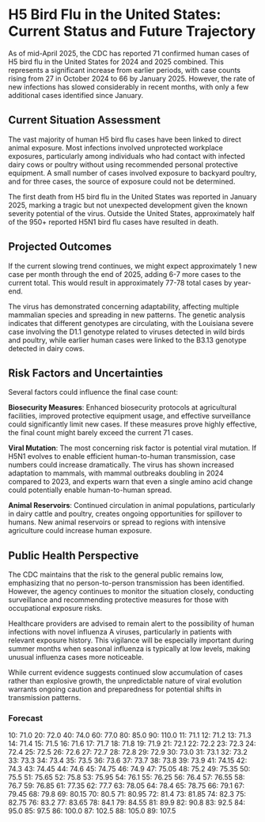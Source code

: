 # H5 Bird Flu in the United States: Current Status and Future Trajectory

As of mid-April 2025, the CDC has reported 71 confirmed human cases of H5 bird flu in the United States for 2024 and 2025 combined. This represents a significant increase from earlier periods, with case counts rising from 27 in October 2024 to 66 by January 2025. However, the rate of new infections has slowed considerably in recent months, with only a few additional cases identified since January.

## Current Situation Assessment

The vast majority of human H5 bird flu cases have been linked to direct animal exposure. Most infections involved unprotected workplace exposures, particularly among individuals who had contact with infected dairy cows or poultry without using recommended personal protective equipment. A small number of cases involved exposure to backyard poultry, and for three cases, the source of exposure could not be determined.

The first death from H5 bird flu in the United States was reported in January 2025, marking a tragic but not unexpected development given the known severity potential of the virus. Outside the United States, approximately half of the 950+ reported H5N1 bird flu cases have resulted in death.

## Projected Outcomes

If the current slowing trend continues, we might expect approximately 1 new case per month through the end of 2025, adding 6-7 more cases to the current total. This would result in approximately 77-78 total cases by year-end.

The virus has demonstrated concerning adaptability, affecting multiple mammalian species and spreading in new patterns. The genetic analysis indicates that different genotypes are circulating, with the Louisiana severe case involving the D1.1 genotype related to viruses detected in wild birds and poultry, while earlier human cases were linked to the B3.13 genotype detected in dairy cows.

## Risk Factors and Uncertainties

Several factors could influence the final case count:

**Biosecurity Measures**: Enhanced biosecurity protocols at agricultural facilities, improved protective equipment usage, and effective surveillance could significantly limit new cases. If these measures prove highly effective, the final count might barely exceed the current 71 cases.

**Viral Mutation**: The most concerning risk factor is potential viral mutation. If H5N1 evolves to enable efficient human-to-human transmission, case numbers could increase dramatically. The virus has shown increased adaptation to mammals, with mammal outbreaks doubling in 2024 compared to 2023, and experts warn that even a single amino acid change could potentially enable human-to-human spread.

**Animal Reservoirs**: Continued circulation in animal populations, particularly in dairy cattle and poultry, creates ongoing opportunities for spillover to humans. New animal reservoirs or spread to regions with intensive agriculture could increase human exposure.

## Public Health Perspective

The CDC maintains that the risk to the general public remains low, emphasizing that no person-to-person transmission has been identified. However, the agency continues to monitor the situation closely, conducting surveillance and recommending protective measures for those with occupational exposure risks.

Healthcare providers are advised to remain alert to the possibility of human infections with novel influenza A viruses, particularly in patients with relevant exposure history. This vigilance will be especially important during summer months when seasonal influenza is typically at low levels, making unusual influenza cases more noticeable.

While current evidence suggests continued slow accumulation of cases rather than explosive growth, the unpredictable nature of viral evolution warrants ongoing caution and preparedness for potential shifts in transmission patterns.

### Forecast

10: 71.0
20: 72.0
40: 74.0
60: 77.0
80: 85.0
90: 110.0
11: 71.1
12: 71.2
13: 71.3
14: 71.4
15: 71.5
16: 71.6
17: 71.7
18: 71.8
19: 71.9
21: 72.1
22: 72.2
23: 72.3
24: 72.4
25: 72.5
26: 72.6
27: 72.7
28: 72.8
29: 72.9
30: 73.0
31: 73.1
32: 73.2
33: 73.3
34: 73.4
35: 73.5
36: 73.6
37: 73.7
38: 73.8
39: 73.9
41: 74.15
42: 74.3
43: 74.45
44: 74.6
45: 74.75
46: 74.9
47: 75.05
48: 75.2
49: 75.35
50: 75.5
51: 75.65
52: 75.8
53: 75.95
54: 76.1
55: 76.25
56: 76.4
57: 76.55
58: 76.7
59: 76.85
61: 77.35
62: 77.7
63: 78.05
64: 78.4
65: 78.75
66: 79.1
67: 79.45
68: 79.8
69: 80.15
70: 80.5
71: 80.95
72: 81.4
73: 81.85
74: 82.3
75: 82.75
76: 83.2
77: 83.65
78: 84.1
79: 84.55
81: 89.9
82: 90.8
83: 92.5
84: 95.0
85: 97.5
86: 100.0
87: 102.5
88: 105.0
89: 107.5